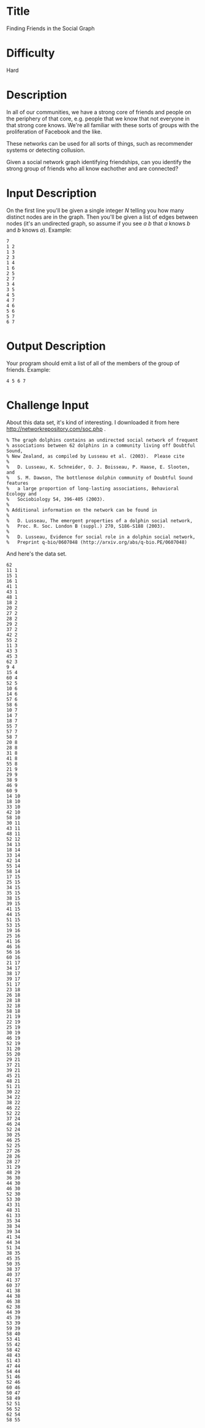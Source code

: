 # Title

Finding Friends in the Social Graph

# Difficulty

Hard

# Description

In all of our communities, we have a strong core of friends and people on the periphery of that core, e.g. people that we know that not everyone in that strong core knows. We're all familiar with these sorts of groups with the proliferation of Facebook and the like. 

These networks can be used for all sorts of things, such as recommender systems or detecting collusion. 

Given a social network graph identifying friendships, can you identify the strong group of friends who all know eachother and are connected? 

# Input Description

On the first line you'll be given a single integer *N* telling you how many distinct nodes are in the graph. Then you'll be given a list of edges between nodes (it's an undirected graph, so assume if you see *a b* that *a* knows *b* and *b* knows *a*). Example:

    7
    1 2
    1 3
    2 3
    1 4
    1 6
    2 5
    2 7
    3 4
    3 5
    4 5 
    4 7
    4 6
    5 6
    5 7
    6 7

# Output Description

Your program should emit a list of all of the members of the group of friends. Example:

    4 5 6 7

# Challenge Input

About this data set, it's kind of interesting. I downloaded it from here http://networkrepository.com/soc.php .

    % The graph dolphins contains an undirected social network of frequent       
    % associations between 62 dolphins in a community living off Doubtful Sound, 
    % New Zealand, as compiled by Lusseau et al. (2003).  Please cite            
    %                                                                            
    %   D. Lusseau, K. Schneider, O. J. Boisseau, P. Haase, E. Slooten, and      
    %   S. M. Dawson, The bottlenose dolphin community of Doubtful Sound features
    %   a large proportion of long-lasting associations, Behavioral Ecology and  
    %   Sociobiology 54, 396-405 (2003).                                         
    %                                                                            
    % Additional information on the network can be found in                      
    %                                                                            
    %   D. Lusseau, The emergent properties of a dolphin social network,         
    %   Proc. R. Soc. London B (suppl.) 270, S186-S188 (2003).                   
    %                                                                            
    %   D. Lusseau, Evidence for social role in a dolphin social network,        
    %   Preprint q-bio/0607048 (http://arxiv.org/abs/q-bio.PE/0607048)

And here's the data set. 

    62
    11 1
    15 1
    16 1
    41 1
    43 1
    48 1
    18 2
    20 2
    27 2
    28 2
    29 2
    37 2
    42 2
    55 2
    11 3
    43 3
    45 3
    62 3
    9 4
    15 4
    60 4
    52 5
    10 6
    14 6
    57 6
    58 6
    10 7
    14 7
    18 7
    55 7
    57 7
    58 7
    20 8
    28 8
    31 8
    41 8
    55 8
    21 9
    29 9
    38 9
    46 9
    60 9
    14 10
    18 10
    33 10
    42 10
    58 10
    30 11
    43 11
    48 11
    52 12
    34 13
    18 14
    33 14
    42 14
    55 14
    58 14
    17 15
    25 15
    34 15
    35 15
    38 15
    39 15
    41 15
    44 15
    51 15
    53 15
    19 16
    25 16
    41 16
    46 16
    56 16
    60 16
    21 17
    34 17
    38 17
    39 17
    51 17
    23 18
    26 18
    28 18
    32 18
    58 18
    21 19
    22 19
    25 19
    30 19
    46 19
    52 19
    31 20
    55 20
    29 21
    37 21
    39 21
    45 21
    48 21
    51 21
    30 22
    34 22
    38 22
    46 22
    52 22
    37 24
    46 24
    52 24
    30 25
    46 25
    52 25
    27 26
    28 26
    28 27
    31 29
    48 29
    36 30
    44 30
    46 30
    52 30
    53 30
    43 31
    48 31
    61 33
    35 34
    38 34
    39 34
    41 34
    44 34
    51 34
    38 35
    45 35
    50 35
    38 37
    40 37
    41 37
    60 37
    41 38
    44 38
    46 38
    62 38
    44 39
    45 39
    53 39
    59 39
    58 40
    53 41
    55 42
    58 42
    48 43
    51 43
    47 44
    54 44
    51 46
    52 46
    60 46
    50 47
    58 49
    52 51
    56 52
    62 54
    58 55
